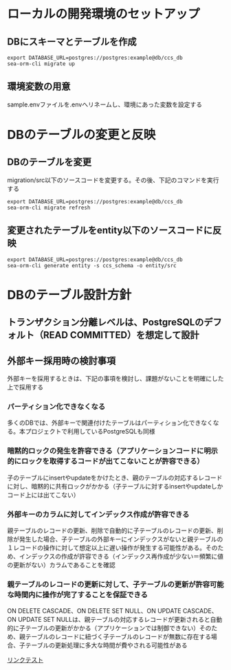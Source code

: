 # ローカルの開発環境のセットアップ

## DBにスキーマとテーブルを作成
```
export DATABASE_URL=postgres://postgres:example@db/ccs_db
sea-orm-cli migrate up
```

## 環境変数の用意
sample.envファイルを.envへリネームし、環境にあった変数を設定する

# DBのテーブルの変更と反映

## DBのテーブルを変更
migration/src以下のソースコードを変更する。その後、下記のコマンドを実行する
```
export DATABASE_URL=postgres://postgres:example@db/ccs_db
sea-orm-cli migrate refresh
```

## 変更されたテーブルをentity以下のソースコードに反映
```
export DATABASE_URL=postgres://postgres:example@db/ccs_db
sea-orm-cli generate entity -s ccs_schema -o entity/src
```

# DBのテーブル設計方針

## トランザクション分離レベルは、PostgreSQLのデフォルト（READ COMMITTED）を想定して設計

## 外部キー採用時の検討事項
外部キーを採用するときは、下記の事項を検討し、課題がないことを明確にした上で採用する
### パーティション化できなくなる
多くのDBでは、外部キーで関連付けたテーブルはパーティション化できなくなる。本プロジェクトで利用しているPostgreSQLも同様
### 暗黙的ロックの発生を許容できる（アプリケーションコードに明示的にロックを取得するコードが出てこないことが許容できる）
子のテーブルにinsertやupdateをかけたとき、親のテーブルの対応するレコードに対し、暗黙的に共有ロックがかかる（子テーブルに対するinsertやupdateしかコード上には出てこない）
### 外部キーのカラムに対してインデックス作成が許容できる
親テーブルのレコードの更新、削除で自動的に子テーブルのレコードの更新、削除が発生した場合、子テーブルの外部キーにインデックスがないと親テーブルの１レコードの操作に対して想定以上に遅い操作が発生する可能性がある。そのため、インデックスの作成が許容できる（インデックス再作成が少ない＝頻繁に値の更新がない）カラムであることを確認
### 親テーブルのレコードの更新に対して、子テーブルの更新が許容可能な時間内に操作が完了することを保証できる
ON DELETE CASCADE、ON DELETE SET NULL、ON UPDATE CASCADE、ON UPDATE SET NULLは、親テーブルの対応するレコードが更新されると自動的に子テーブルの更新がかかる（アプリケーションでは制御できない）そのため、親テーブルのレコードに紐づく子テーブルのレコードが無数に存在する場合、子テーブルの更新処理に多大な時間が費やされる可能性がある

[リンクテスト](##外部キー採用時の検討事項)
